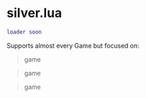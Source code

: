 # silver.lua
```lua
loader soon
```

Supports almost every Game but focused on:
>game

>game

>game
